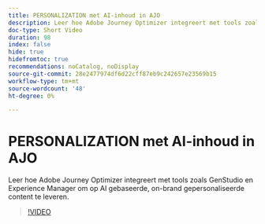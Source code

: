 ```yaml
---
title: PERSONALIZATION met AI-inhoud in AJO
description: Leer hoe Adobe Journey Optimizer integreert met tools zoals GenStudio en Experience Manager om op AI gebaseerde, on-brand gepersonaliseerde content te leveren.
doc-type: Short Video
duration: 98
index: false
hide: true
hidefromtoc: true
recommendations: noCatalog, noDisplay
source-git-commit: 28e2477974df6d22cff87eb9c242657e23569b15
workflow-type: tm+mt
source-wordcount: '48'
ht-degree: 0%

---
```



# PERSONALIZATION met AI-inhoud in AJO

Leer hoe Adobe Journey Optimizer integreert met tools zoals GenStudio en Experience Manager om op AI gebaseerde, on-brand gepersonaliseerde content te leveren.

<!-- 62_S520_3442520_97_aipowered-content-personalization-in-ajo -->
>[!VIDEO](https://video.tv.adobe.com/v/3458183/?learn=on&enablevpops=true)
